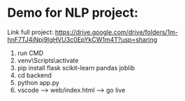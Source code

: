 # Demo for NLP project:
Link full project: https://drive.google.com/drive/folders/1m-hnF7TJ4iNpj9IgHVU3c0EpYkCW1m4T?usp=sharing

1. run CMD
2. venv\\Scripts\\activate
3. pip install flask scikit-learn pandas joblib 
4. cd backend
5. python app.py
6. vscode --> web/index.html --> go live
